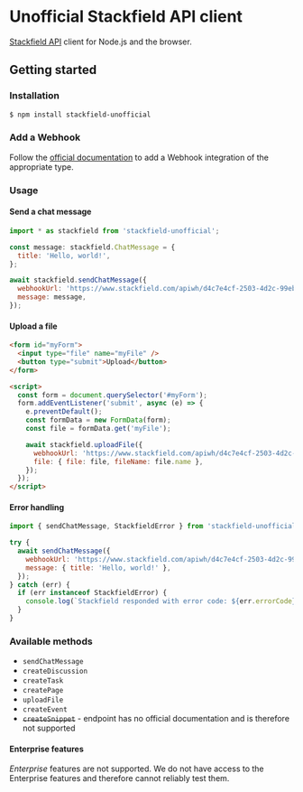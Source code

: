 # Unofficial Stackfield API client

[Stackfield API](https://www.stackfield.com/developer-api) client for Node.js and the browser.

## Getting started

### Installation

```bash
$ npm install stackfield-unofficial
```

### Add a Webhook

Follow the [official documentation](https://www.stackfield.com/developer-api) to add a Webhook integration of the appropriate type.

### Usage

#### Send a chat message

```js
import * as stackfield from 'stackfield-unofficial';

const message: stackfield.ChatMessage = {
  title: 'Hello, world!',
};

await stackfield.sendChatMessage({
  webhookUrl: 'https://www.stackfield.com/apiwh/d4c7e4cf-2503-4d2c-99eb-7a5cf5f4b925',
  message: message,
});
```

#### Upload a file

```html
<form id="myForm">
  <input type="file" name="myFile" />
  <button type="submit">Upload</button>
</form>

<script>
  const form = document.querySelector('#myForm');
  form.addEventListener('submit', async (e) => {
    e.preventDefault();
    const formData = new FormData(form);
    const file = formData.get('myFile');

    await stackfield.uploadFile({
      webhookUrl: 'https://www.stackfield.com/apiwh/d4c7e4cf-2503-4d2c-99eb-7a5cf5f4b925',
      file: { file: file, fileName: file.name },
    });
  });
</script>
```

#### Error handling

```js
import { sendChatMessage, StackfieldError } from 'stackfield-unofficial';

try {
  await sendChatMessage({
    webhookUrl: 'https://www.stackfield.com/apiwh/d4c7e4cf-2503-4d2c-99eb-7a5cf5f4b925',
    message: { title: 'Hello, world!' },
  });
} catch (err) {
  if (err instanceof StackfieldError) {
    console.log(`Stackfield responded with error code: ${err.errorCode}`);
  }
}
```

### Available methods

- `sendChatMessage`
- `createDiscussion`
- `createTask`
- `createPage`
- `uploadFile`
- `createEvent`
- ~~`createSnippet`~~ - endpoint has no official documentation and is therefore not supported

#### Enterprise features

_Enterprise_ features are not supported. We do not have access to the Enterprise features and therefore cannot reliably test them.
